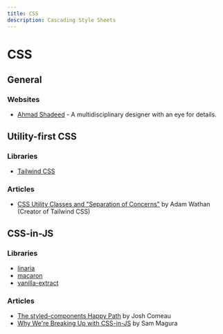 ```yaml
---
title: CSS
description: Cascading Style Sheets
---
```


# CSS

## General

### Websites

- [Ahmad Shadeed](https://ishadeed.com/) - A multidisciplinary designer with an eye for details.

## Utility-first CSS

### Libraries

- [Tailwind CSS](https://tailwindcss.com/)

### Articles

- [CSS Utility Classes and "Separation of Concerns"](https://adamwathan.me/css-utility-classes-and-separation-of-concerns/) by Adam Wathan (Creator of Tailwind CSS)

## CSS-in-JS

### Libraries

- [linaria](https://github.com/callstack/linaria)
- [macaron](https://macaron.js.org/)
- [vanilla-extract](https://vanilla-extract.style/)

### Articles

- [The styled-components Happy Path](https://www.joshwcomeau.com/css/styled-components/) by Josh Comeau
- [Why We're Breaking Up with CSS-in-JS](https://dev.to/srmagura/why-were-breaking-up-wiht-css-in-js-4g9b) by Sam Magura
